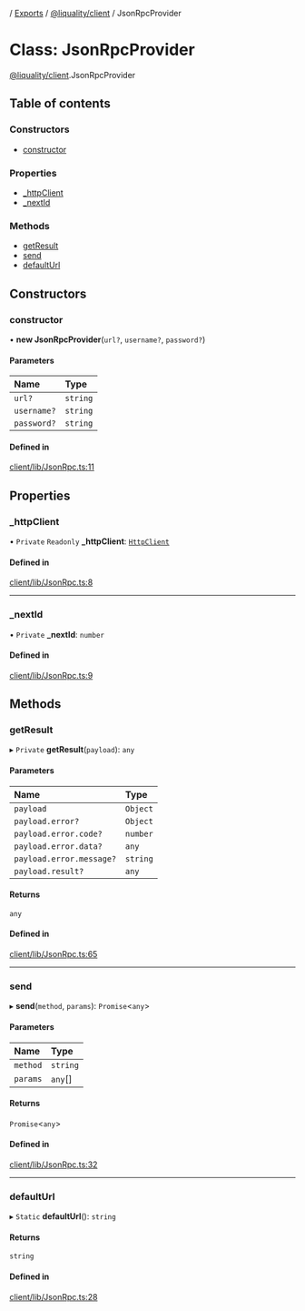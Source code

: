 [](../README.md) / [Exports](../modules.md) / [@liquality/client](../modules/liquality_client.md) / JsonRpcProvider

# Class: JsonRpcProvider

[@liquality/client](../modules/liquality_client.md).JsonRpcProvider

## Table of contents

### Constructors

- [constructor](liquality_client.JsonRpcProvider.md#constructor)

### Properties

- [\_httpClient](liquality_client.JsonRpcProvider.md#_httpclient)
- [\_nextId](liquality_client.JsonRpcProvider.md#_nextid)

### Methods

- [getResult](liquality_client.JsonRpcProvider.md#getresult)
- [send](liquality_client.JsonRpcProvider.md#send)
- [defaultUrl](liquality_client.JsonRpcProvider.md#defaulturl)

## Constructors

### constructor

• **new JsonRpcProvider**(`url?`, `username?`, `password?`)

#### Parameters

| Name | Type |
| :------ | :------ |
| `url?` | `string` |
| `username?` | `string` |
| `password?` | `string` |

#### Defined in

[client/lib/JsonRpc.ts:11](https://github.com/liquality/chainabstractionlayer/blob/c190aa67/packages/client/lib/JsonRpc.ts#L11)

## Properties

### \_httpClient

• `Private` `Readonly` **\_httpClient**: [`HttpClient`](liquality_client.HttpClient.md)

#### Defined in

[client/lib/JsonRpc.ts:8](https://github.com/liquality/chainabstractionlayer/blob/c190aa67/packages/client/lib/JsonRpc.ts#L8)

___

### \_nextId

• `Private` **\_nextId**: `number`

#### Defined in

[client/lib/JsonRpc.ts:9](https://github.com/liquality/chainabstractionlayer/blob/c190aa67/packages/client/lib/JsonRpc.ts#L9)

## Methods

### getResult

▸ `Private` **getResult**(`payload`): `any`

#### Parameters

| Name | Type |
| :------ | :------ |
| `payload` | `Object` |
| `payload.error?` | `Object` |
| `payload.error.code?` | `number` |
| `payload.error.data?` | `any` |
| `payload.error.message?` | `string` |
| `payload.result?` | `any` |

#### Returns

`any`

#### Defined in

[client/lib/JsonRpc.ts:65](https://github.com/liquality/chainabstractionlayer/blob/c190aa67/packages/client/lib/JsonRpc.ts#L65)

___

### send

▸ **send**(`method`, `params`): `Promise`<`any`\>

#### Parameters

| Name | Type |
| :------ | :------ |
| `method` | `string` |
| `params` | `any`[] |

#### Returns

`Promise`<`any`\>

#### Defined in

[client/lib/JsonRpc.ts:32](https://github.com/liquality/chainabstractionlayer/blob/c190aa67/packages/client/lib/JsonRpc.ts#L32)

___

### defaultUrl

▸ `Static` **defaultUrl**(): `string`

#### Returns

`string`

#### Defined in

[client/lib/JsonRpc.ts:28](https://github.com/liquality/chainabstractionlayer/blob/c190aa67/packages/client/lib/JsonRpc.ts#L28)
